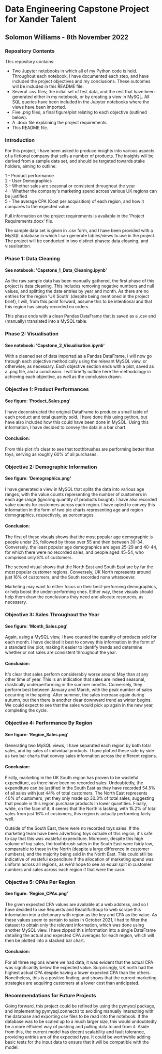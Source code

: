 # Data Engineering Capstone Project for Xander Talent
## Solomon Williams - 8th November 2022

### Repository Contents
This repository contains:<br>
- Two Jupyter notebooks in which all of my Python code is held. Throughout each notebook, I have documented each step, and have included the project objectives and  my conclusions. These outcomes will be included in this README file.
- Several .csv files; the initial set of test data, and the rest that have been generated either in my notebook, or by creating a view in MySQL. All SQL queries have been included in the Jupyter notebooks where the views have been imported.
- Five .png files; a final figure/plot relating to each objective (outlined below).
- A .docx file explaining the project requirements.
- This README file.

### Introduction
For this project, I have been asked to produce insights into various aspects of a fictional company that sells a number of products. The insights will be derived from a sample data set, and should be targeted towards stake holders, aiming to outline:

1 - Product performance <br>
2 - User Demographics <br>
3 - Whether sales are seasonal or consistent throughout the year <br>
4 - Whether the company's marketing spend across various UK regions can be justified <br>
5 - The average CPA (Cost per acquisition) of each region, and how it compares to the expected value. <br>

Full information on the project requirements is available in the 'Project Requirements.docx' file.

The sample data set is given in .csv form, and I have been provided with a MySQL database in which I can generate tables/views to use in the project. The project will be conducted in two distinct phases: data cleaning, and visualisation.

### Phase 1: Data Cleaning
#### See notebook: 'Capstone_1_Data_Cleaning.ipynb'
As the raw sample data has been manually gathered, the first phase of this project is data cleaning. This includes removing negative numbers and null values, and splitting the date entries by year and month. As there are no entries for the region 'UK South' (despite being mentioned in the project brief), I will, from this point forward, assume this to be intentional and that this region has simply recorded no orders.

This phase ends with a clean Pandas DataFrame that is saved as a .csv and (manually) translated into a MySQL table.

### Phase 2: Visualisation
#### See notebook: 'Capstone_2_Visualisation.ipynb'
With a cleaned set of data imported as a Pandas DataFrame, I will now go through each objective methodically using the relevant MySQL view, or otherwise, as necessary. Each objective section ends with a plot, saved as a .png file, and a conclusion. I will briefly outline here the methodology in achieving each objective, as well as the conclusion drawn.

### Objective 1: Product Performances
#### See figure: 'Product_Sales.png'
I have deconstructed the original DataFrame to produce a small table of each product and total quantity sold. I have done this using python, but have also included how this could have been done in MySQL. Using this information, I have decided to convey the data in a bar chart.
#### Conclusion:
From this plot it's clear to see that toothbrushes are performing better than toys, serving as roughly 60% of all purchases.

### Objective 2: Demographic Information 
#### See figure: 'Demographics.png'
I have generated a view in MySQL that splits the data into various age ranges, with the value counts representing the number of customers in each age range (ignoring quantity of products bought). I have also recorded value counts for customers across each region. I have opted to convey this information in the form of two pie charts representing age and region demographics, respectively, as percentages.
#### Conclusion:
The first of these visuals shows that the most popular age demographic is people under 25, followed by those over 55 and then between 30-34. Conversely, the least popular age demographics are ages 25-29 and 40-44, for which there were no recorded sales, and people aged 45-54, who comprised only 8% of customers.

The second visual shows that the North East and South East are by far the most popular customer regions. Conversely, UK North represents around just 16% of customers, and the South recorded none whatsoever.

Marketing may want to either focus on their best-performing demographics, or help boost the under-performing ones. Either way, these visuals should help them draw the conclusions they need and allocate resources, as necessary.

### Objective 3: Sales Throughout the Year 
#### See figure: 'Month_Sales.png'
Again, using a MySQL view, I have counted the quantity of products sold for each month. I have decided it best to convey this information in the form of a standard line plot, making it easier to identify trends and determine whether or not sales are consistent throughout the year.
#### Conclusion:
It's clear that sales perform considerably worse around May than at any other time of year. This is an indication that sales are indeed seasonal, drastically underperforming in the summer months. Conversely, they perform best between January and March, with the peak number of sales occurring in the spring. After summer, the sales increase again during autumn, but then there is another clear downward trend as winter begins. We could expect to see that the sales would pick up again in the new year, completing the cycle.

### Objective 4: Performance By Region
#### See figure: 'Region_Sales.png'
Generating two MySQL views, I have separated each region by both total sales, and by sales of individual products. I have plotted these side by side as two bar charts that convey sales information across the different regions.
#### Conclusion:
Firstly, marketing in the UK South region has proven to be wasteful expenditure, as there have been no recorded sales. Undoubtedly, the expenditure can be justified in the South East as they have recorded 54.5% of all sales with just 44% of total customers. The North East represents 40% of customers, yet they only made up 30.3% of total sales, suggesting that people in this region purchase products in lower quantities. Finally, while, on the face of it, it seems that the North is lacking, with 15.2% of total sales from just 16% of customers, this region is actually performing fairly well.

Outside of the South East, there were no recorded toys sales. If the marketing team have been advertising toys outside of this region, it's safe to say that this was wasteful expenditure. Moreover, despite this high volume of toy sales, the toothbrush sales in the South East were fairly low, comparable to those in the North (despite a large difference in customer numbers), and the majority being sold in the North East. This could still be indicative of wasteful expenditure if the allocation of marketing spend was uniform across all regions, as we'd hope to see an equal split in customer numbers and sales across each region if that were the case.

### Objective 5: CPAs Per Region
#### See figure: 'Region_CPAs.png'
The given expected CPA values are available at a web address, and so I have decided to use Requests and BeautifulSoup to web scrape this information into a dictionary with region as the key and CPA as the value. As these values seem to pertain to sales in October 2021, I had to filter the dataset to obtain only the relevant information, which was done using another MySQL view. I have zipped this information into a single DataFrame detailing the actual and expected CPA averages for each region, which will then be plotted into a stacked bar chart. 
#### Conclusion:
For all three regions where we had data, it was evident that the actual CPA was significantly below the expected value. Surprisingly, UK north had the highest actual CPA despite having a lower expected CPA than the others. Nonetheless, this is a positive finding, and shows that the current marketing strategies are acquiring customers at a lower cost than anticipated.

### Recommendations for Future Projects
Going forward, this project could be refined by using the pymysql package, and implementing pymysql.connect() to avoiding manually interacting with the database and exporting csv files to be read into the notebook. If the database was to be scaled up to a much larger size, this would undoubtedly be a more efficient way of pushing and pulling data to and from it. Aside from this, the current model has decent scalability and fault tolerance, providing entries are of the expected type. It could be worthwhile adding basic tests for the input data to ensure that it will be compatible with the model.
